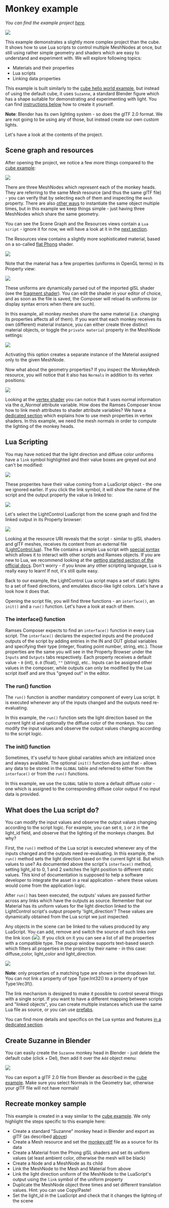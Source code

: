 <!--
SPDX-License-Identifier: MPL-2.0

This file is part of Ramses Composer
(see https://github.com/bmwcarit/ramses-composer-docs).

This Source Code Form is subject to the terms of the Mozilla Public License, v. 2.0.
If a copy of the MPL was not distributed with this file, You can obtain one at http://mozilla.org/MPL/2.0/.
-->

# Monkey example
*You can find the example project [here](https://github.com/bmwcarit/ramses-composer-docs/tree/master/doc/basics/monkey).*

![](./docs/viewport_preview.png)

This example demonstrates a slightly more complex project than the cube.
It shows how to use Lua scripts to control multiple MeshNodes at once, but still using rather simple geometry and shaders which are easy to understand and experiment with.
We will explore following topics:

* Materials and their properties
* Lua scripts
* Linking data properties

This example is built similarly to the [cube hello world example](../hello_world/README.md),
but instead of using the default cube, it uses `Suzanne`, a standard Blender figure which has a
shape suitable for demonstrating and experimenting with light. You can find [instructions below](#create-suzanne-in-blender)
how to create it yourself.

**Note**: Blender has its own lighting system - so does the glTF 2.0 format. We are not going to be
using any of those, but instead create our own custom lights.

Let's have a look at the contents of the project.

## Scene graph and resources

After opening the project, we notice a few more things compared to the [cube example](../hello_world/README.md):

![](./docs/scene_graph_view.png)

There are three MeshNodes which represent each of the monkey heads. They are referring to the same
Mesh resource (and thus the same glTF file) - you can verify that by selecting each of them and
inspecting the `mesh` property.
There are also [other ways](../prefabs/README.md) to instantiate the same object multiple times,
but in this example we keep things simple - just having three MeshNodes which share the same geometry.

You can see the Scene Graph and the Resources views contain a `Lua script` - ignore it for now,
we will have a look at it in the [next section](#lua-scripting).

The Resources view contains a slightly more sophisticated material, based on a so-called
[flat Phong](https://en.wikipedia.org/wiki/Phong_shading) shader.

![](./docs/resources_view.png)

Note that the material has a few properties (uniforms in OpenGL terms) in its Property view:

![](./docs/monkey_material.png)

These uniforms are dynamically parsed out of the imported glSL shader (see the
[fragment shader](https://github.com/bmwcarit/ramses-composer-docs/blob/master/basics/monkey/shaders/phong.frag#L8)).
You can edit the shader in your editor of choice, and as soon as the file is saved, the Composer will
reload its uniforms (or display syntax errors when there are such).

In this example, all monkey meshes share the same material (i.e. changing its properties affects all of them). If you want
that each monkey receives its own (different) material instance, you can either create three distinct material objects,
or toggle the `private material` property in the MeshNode settings:

![](./docs/private_material.png)

Activating this option creates a separate instance of the Material assigned only to the given MeshNode.

Now what about the geometry properties?
If you inspect the MonkeyMesh resource, you will notice that it also has `Normals` in addition to its vertex positions:

![](./docs/monkey_mesh.png)

Looking at the [vertex shader](./shaders/phong.vert) you can notice that it uses normal information via the *a_Normal* attribute
variable. How does the Ramses Composer know how to link mesh attributes to shader attribute variables? We
have a [dedicated section](../conventions/README.md#attributes) which explains how to use mesh properties
in vertex shaders. In this example, we need
the mesh normals in order to compute the lighting of the monkey heads.

## Lua Scripting

You may have noticed that the light direction and diffuse color uniforms have a `link` symbol highlighted
and their value boxes are greyed out and can't be modified:

![](./docs/links_highlighted.png)

These properites have their value coming from a LuaScript object - the one we ignored earlier.
If you click the link symbol, it will show the name of the script and the output property the value is linked to:

![](./docs/link.png)

Let's select the LightControl LuaScript from the scene graph and find the linked output in its Property browser:

![](./docs/lua_script.png)

Looking at the resource URI reveals that the script - similar to glSL shaders and glTF meshes, receives its content
from an external file ([LightControl.lua](./scripts/LightControl.lua)).
The file contains a simple Lua script with [special syntax](../lua_syntax/README.md) which allows it
to interact with other scripts and Ramses objects.
If you are new to Lua, we recommend looking at the [getting started section of the official docs](https://www.lua.org/pil/1.html).
Don't worry - if you know any other scripting language, Lua is really easy to learn! If not, it's still quite easy.

Back to our example, the LightControl Lua script maps a set of static lights to a set of fixed directions,
and emulates disco-like light colors. Let's have a look how it does that.

Opening the script file, you will find three functions - an `interface()`, an `init()` and a `run()` function. Let's
have a look at each of them.

### The interface() function

Ramses Composer expects to find an `interface()` function in every Lua script.
The `interface()` declares the expected inputs and the produced outputs of the script by
adding entries in the IN and OUT global variables and specifying their type (integer, floating point number, string, etc.).
Those properties are the same you will see in the Property Browser under the `Inputs` and `Outputs` tabs respectively.
Each property receives a default value - `0` (int), `0.0` (float), `""` (string), etc.. Inputs can be assigned other values in
the composer, while outputs can only be modified by the Lua script itself and are thus "greyed out" in the editor.

### The run() function

The `run()` function is another mandatory component of every Lua script. It is executed whenever any
of the inputs changed and the outputs need re-evaluating.

In this example, the `run()` function sets the light direction based on the current light id and optionally the diffuse
color of the monkeys. You can modify the input values and observe the output values changing according to the script logic.

### The init() function

Sometimes, it's useful to have global variables which are initialized once and always available. The optional `init()`
function does just that - allows any data to be stored in the `GLOBAL` table and referred to either from the `interface()` or
from the `run()` functions.

In this example, we use the `GLOBAL` table to store a default diffuse color - one which is assigned to the corresponding
diffuse color output if no input data is provided.

## What does the Lua script do?

You can modify the input values and observe the output values changing according to the script logic.
For example, you can set `0`, `1` or `2` in the light_id field, and observe that the lighting of the monkeys changes. But why?

First, the `run()` method of the Lua script is executed whenever any of the inputs changed and the outputs need re-evaluating. In this example, the `run()`
method sets the light direction based on the current light id.
But which values to use? As documented above the script's `interface()` method, setting light_id to 0, 1 and 2
switches the light position to different static values.
This kind of documentation is supposed to help a software developer to integrate
the asset in a real application - where these values would come from the application logic.

After `run()` has been executed, the outputs' values are passed further across any links which have the outputs as source.
Remember that our Material has its uniform values for the light direction linked to the LightControl
script's output property 'light_direction'? These values are
dynamically obtained from the Lua script we just inspected.

Any objects in the scene can be linked to the values produced by any LuaScript. You can add, remove and switch the
source of such links over the link icon (![](./docs/link_icon.png)). If you click on it you can see a list of all the properties
with a compatible type. The popup window supports text-based search which filters all properties in the project by their name - in this case:
diffuse_color, light_color and light_direction.

![](./docs/search_properties.png)

**Note**: only properties of a matching type are shown in the dropdown list. You can not link a property of type Type:Int32() to a property of type Type:Vec3f().

The link mechanism is designed to make it possible
to control several things with a single script. If you want to have a different mapping
between scripts and "linked objects", you can create multiple instances which use the
same Lua file as source, or you can use [prefabs](../prefabs/README.md).

You can find more details and specifics on the Lua syntax and features [in a dedicated section](../lua_syntax/README.md).

## Create Suzanne in Blender

You can easily create the `Suzanne` monkey head in Blender - just delete the default cube (click + Del), then add it over the `Add` object menu:

![](./docs/suzanne_blender.png)

You can export a glTF 2.0 file from Blender as described in the [cube example](../hello_world/README.md#export-gltf-from-blender).
Make sure you select Normals in the Geometry bar, otherwise your glTF file will not have normals!

## Recreate monkey sample

This example is created in a way similar to the [cube example](../hello_world/README.md#recreate-cube-sample). We only highlight the
steps specific to this example here:

* Create a standard "Suzanne" monkey head in Blender and export as glTF (as described [above](#create-suzanne-in-blender))
* Create a Mesh resource and set the [monkey.gltf](./meshes/monkey.gltf) file as a source for its data
* Create a Material from the Phong glSL shaders and set its uniform values (at least ambient color, otherwise the mesh will be black)
* Create a Node and a MeshNode as its child
* Link the MeshNode to the Mesh and Material from above
* Link the light direction uniform of the MeshNode to the LuaScript's output using the `link` symbol of the uniform property
* Duplicate the MeshNode object three times and set different translation values. Hint: you can use Copy/Paste!
* Set the light_id in the LuaScript and check that it changes the lighting of the scene
